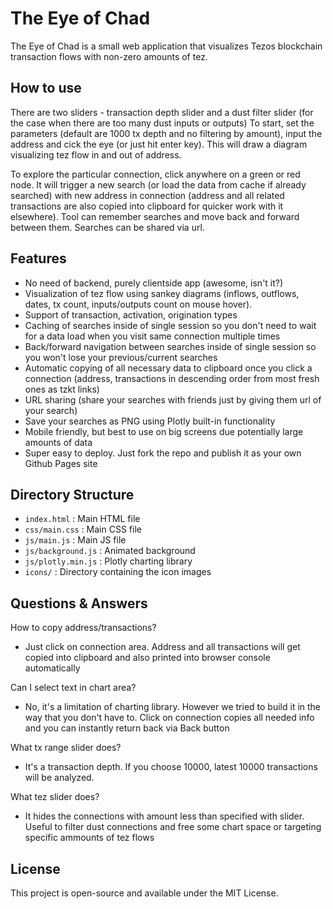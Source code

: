 # The Eye of Chad

The Eye of Chad is a small web application that visualizes Tezos blockchain transaction flows with non-zero amounts of tez.

## How to use
There are two sliders - transaction depth slider and a dust filter slider (for the case when there are too many dust inputs or outputs)
To start, set the parameters (default are 1000 tx depth and no filtering by amount), input the address and cick the eye (or just hit enter key). This will draw a diagram visualizing tez flow in and out of address.

To explore the particular connection, click anywhere on a green or red node. It will trigger a new search (or load the data from cache if already searched) with new address in connection (address and all related transactions are also copied into clipboard for quicker work with it elsewhere). Tool can remember searches and move back and forward between them. Searches can be shared via url.

## Features
 - No need of backend, purely clientside app (awesome, isn't it?)
 - Visualization of tez flow using sankey diagrams (inflows, outflows, dates, tx count, inputs/outputs count on mouse hover).
 - Support of transaction, activation, origination types
 - Caching of searches inside of single session so you don't need to wait for a data load when you visit same connection multiple times
 - Back/forward navigation between searches inside of single session so you won't lose your previous/current searches
 - Automatic copying of all necessary data to clipboard once you click a connection (address, transactions in descending order from most fresh ones as tzkt links)
 - URL sharing (share your searches with friends just by giving them url of your search)
 - Save your searches as PNG using Plotly built-in functionality
 - Mobile friendly, but best to use on big screens due potentially large amounts of data
 - Super easy to deploy. Just fork the repo and publish it as your own Github Pages site

## Directory Structure

- `index.html` : Main HTML file
- `css/main.css` : Main CSS file
- `js/main.js` : Main JS file
- `js/background.js` : Animated background
- `js/plotly.min.js` : Plotly charting library
- `icons/` : Directory containing the icon images

## Questions & Answers
How to copy address/transactions?
- Just click on connection area. Address and all transactions will get copied into clipboard and also printed into browser console automatically

Can I select text in chart area?
- No, it's a limitation of charting library. However we tried to build it in the way that you don't have to. Click on connection copies all needed info and you can instantly return back via Back button

What tx range slider does?
- It's a transaction depth. If you choose 10000, latest 10000 transactions will be analyzed.

What tez slider does?
- It hides the connections with amount less than specified with slider. Useful to filter dust connections and free some chart space or targeting specific ammounts of tez flows

## License
This project is open-source and available under the MIT License.
